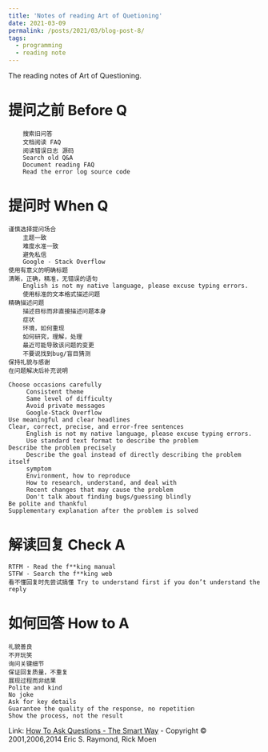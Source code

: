 ```yaml
---
title: 'Notes of reading Art of Quetioning'
date: 2021-03-09
permalink: /posts/2021/03/blog-post-8/
tags:
  - programming
  - reading note
---
```


The reading notes of Art of Questioning.

# 提问之前 Before Q

```
    搜索旧问答
    文档阅读 FAQ
    阅读错误日志 源码
    Search old Q&A
    Document reading FAQ
    Read the error log source code
```

# 提问时 When Q

```
谨慎选择提问场合
    主题一致
    难度水准一致
    避免私信
    Google - Stack Overflow
使用有意义的明确标题
清晰，正确，精准，无错误的语句
    English is not my native language, please excuse typing errors.
    使用标准的文本格式描述问题
精确描述问题
    描述目标而非直接描述问题本身
    症状
    环境，如何重现
    如何研究，理解，处理
    最近可能导致该问题的变更
    不要说找到bug/盲目猜测
保持礼貌与感谢
在问题解决后补充说明

Choose occasions carefully
     Consistent theme
     Same level of difficulty
     Avoid private messages
     Google-Stack Overflow
Use meaningful and clear headlines
Clear, correct, precise, and error-free sentences
     English is not my native language, please excuse typing errors.
     Use standard text format to describe the problem
Describe the problem precisely
     Describe the goal instead of directly describing the problem itself
     symptom
     Environment, how to reproduce
     How to research, understand, and deal with
     Recent changes that may cause the problem
     Don't talk about finding bugs/guessing blindly
Be polite and thankful
Supplementary explanation after the problem is solved
```

# 解读回复 Check A

```
RTFM - Read the f**king manual
STFW - Search the f**king web
看不懂回复时先尝试搞懂 Try to understand first if you don’t understand the reply
```

# 如何回答 How to A

```
礼貌善良
不开玩笑
询问关键细节
保证回复质量，不重复
展现过程而非结果
Polite and kind
No joke
Ask for key details
Guarantee the quality of the response, no repetition
Show the process, not the result
```

Link:
[How To Ask Questions - The Smart Way](http://www.catb.org/~esr/faqs/smart-questions.html]) - Copyright © 2001,2006,2014 Eric S. Raymond, Rick Moen

